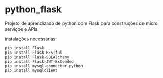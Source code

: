 # python_flask
Projeto de aprendizado de python com Flask para construções de micro serviços e APIs

instalações necessarias:

```
pip install Flask
pip install Flask-RESTful
pip install Flask-SQLAlchemy
pip install Flask-JWT-Extended
pip install mysql-connector-python
pip install mysqlclient
```